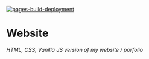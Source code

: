 [![pages-build-deployment](https://github.com/sunnybeta/website/actions/workflows/pages/pages-build-deployment/badge.svg?branch=master)](https://github.com/sunnybeta/website/actions/workflows/pages/pages-build-deployment)

# Website

*HTML, CSS, Vanilla JS version of my website / porfolio*
